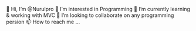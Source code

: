 👋 Hi, I’m @Nurulpro
👀 I’m interested in Programming
🌱 I’m currently learning & working with MVC
💞️ I’m looking to collaborate on any programming persion
📫 How to reach me ...

<!---
Nurulpro/Nurulpro is a ✨ special ✨ repository because its `README.md` (this file) appears on your GitHub profile.
You can click the Preview link to take a look at your changes.
--->
